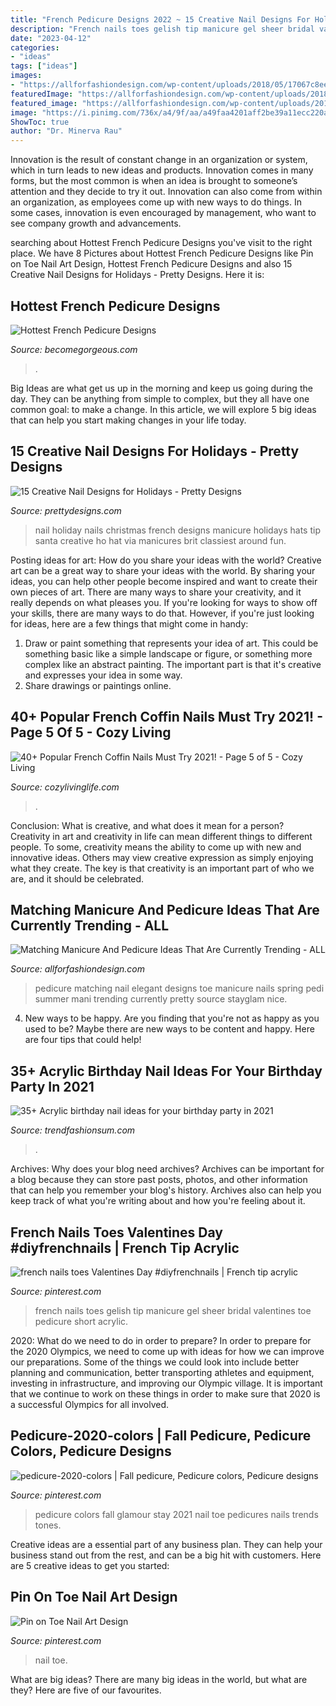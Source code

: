 ```yaml
---
title: "French Pedicure Designs 2022 ~ 15 Creative Nail Designs For Holidays"
description: "French nails toes gelish tip manicure gel sheer bridal valentines toe pedicure short acrylic"
date: "2023-04-12"
categories:
- "ideas"
tags: ["ideas"]
images:
- "https://allforfashiondesign.com/wp-content/uploads/2018/05/17067c8eeba897b3a885dc2e5f4beafd.jpg"
featuredImage: "https://allforfashiondesign.com/wp-content/uploads/2018/05/17067c8eeba897b3a885dc2e5f4beafd.jpg"
featured_image: "https://allforfashiondesign.com/wp-content/uploads/2018/05/17067c8eeba897b3a885dc2e5f4beafd.jpg"
image: "https://i.pinimg.com/736x/a4/9f/aa/a49faa4201aff2be39a11ecc220a5267.jpg"
ShowToc: true
author: "Dr. Minerva Rau"
---
```



Innovation is the result of constant change in an organization or system, which in turn leads to new ideas and products. Innovation comes in many forms, but the most common is when an idea is brought to someone’s attention and they decide to try it out. Innovation can also come from within an organization, as employees come up with new ways to do things. In some cases, innovation is even encouraged by management, who want to see company growth and advancements.

	

		
searching about Hottest French Pedicure Designs you've visit to the right place. We have 8 Pictures about Hottest French Pedicure Designs like Pin on Toe Nail Art Design, Hottest French Pedicure Designs and also 15 Creative Nail Designs for Holidays - Pretty Designs. Here it is:
		
    
## Hottest French Pedicure Designs

<img loading=lazy src="https://static.becomegorgeous.com/img/arts/2010/Oct/12/2926/nailartdesigns45.jpg" onerror="this.onerror=null;this.src='https://tse3.mm.bing.net/th?id=OIP.csu6Ff4uwPt1vr12zjUBagHaFj&amp;pid=15.1';" alt="Hottest French Pedicure Designs">

_Source: becomegorgeous.com_

>. 

	

Big Ideas are what get us up in the morning and keep us going during the day. They can be anything from simple to complex, but they all have one common goal: to make a change. In this article, we will explore 5 big ideas that can help you start making changes in your life today.

    
## 15 Creative Nail Designs For Holidays - Pretty Designs

<img loading=lazy src="http://www.prettydesigns.com/wp-content/uploads/2014/05/The-Holiday-French-Nail-Design.jpg" onerror="this.onerror=null;this.src='https://tse2.mm.bing.net/th?id=OIP.-RBX5eJN46b_J07Fh6ExWwHaJ4&amp;pid=15.1';" alt="15 Creative Nail Designs for Holidays - Pretty Designs">

_Source: prettydesigns.com_

>nail holiday nails christmas french designs manicure holidays hats tip santa creative ho hat via manicures brit classiest around fun. 

	

Posting ideas for art: How do you share your ideas with the world?
Creative art can be a great way to share your ideas with the world. By sharing your ideas, you can help other people become inspired and want to create their own pieces of art. There are many ways to share your creativity, and it really depends on what pleases you. If you're looking for ways to show off your skills, there are many ways to do that. However, if you're just looking for ideas, here are a few things that might come in handy: 
1) Draw or paint something that represents your idea of art. This could be something basic like a simple landscape or figure, or something more complex like an abstract painting. The important part is that it's creative and expresses your idea in some way. 
2) Share drawings or paintings online.

    
## 40+ Popular French Coffin Nails Must Try 2021! - Page 5 Of 5 - Cozy Living

<img loading=lazy src="https://cozylivinglife.com/wp-content/uploads/2021/05/22-6.jpg" onerror="this.onerror=null;this.src='https://tse1.mm.bing.net/th?id=OIP.ucruvtJ8y91CTrsUeYeGuwHaLH&amp;pid=15.1';" alt="40+ Popular French Coffin Nails Must Try 2021! - Page 5 of 5 - Cozy Living">

_Source: cozylivinglife.com_

>. 

	

Conclusion: What is creative, and what does it mean for a person?
Creativity in art and creativity in life can mean different things to different people. To some, creativity means the ability to come up with new and innovative ideas. Others may view creative expression as simply enjoying what they create. The key is that creativity is an important part of who we are, and it should be celebrated.

    
## Matching Manicure And Pedicure Ideas That Are Currently Trending - ALL

<img loading=lazy src="https://allforfashiondesign.com/wp-content/uploads/2018/05/17067c8eeba897b3a885dc2e5f4beafd.jpg" onerror="this.onerror=null;this.src='https://tse4.mm.bing.net/th?id=OIP.xWncbR7PueHAg-ReBzY_owHaHa&amp;pid=15.1';" alt="Matching Manicure And Pedicure Ideas That Are Currently Trending - ALL">

_Source: allforfashiondesign.com_

>pedicure matching nail elegant designs toe manicure nails spring pedi summer mani trending currently pretty source stayglam nice. 

	

4. New ways to be happy.
Are you finding that you're not as happy as you used to be? Maybe there are new ways to be content and happy. Here are four tips that could help!

    
## 35+ Acrylic Birthday Nail Ideas For Your Birthday Party In 2021

<img loading=lazy src="https://trendfashionsum.com/wp-content/uploads/2021/05/9-18.jpg" onerror="this.onerror=null;this.src='https://tse1.mm.bing.net/th?id=OIP.gPNhAcqagwOlHq2xgaPqJQHaLH&amp;pid=15.1';" alt="35+ Acrylic birthday nail ideas for your birthday party in 2021">

_Source: trendfashionsum.com_

>. 

	

Archives: Why does your blog need archives?
Archives can be important for a blog because they can store past posts, photos, and other information that can help you remember your blog's history. Archives also can help you keep track of what you're writing about and how you're feeling about it.

    
## French Nails Toes Valentines Day #diyfrenchnails | French Tip Acrylic

<img loading=lazy src="https://i.pinimg.com/originals/da/b3/46/dab346bfac7d2fd01d61b1fe7c7850ec.jpg" onerror="this.onerror=null;this.src='https://tse3.mm.bing.net/th?id=OIP.LwyJQ06P_jTFzNtCEY_cQgHaJ4&amp;pid=15.1';" alt="french nails toes Valentines Day #diyfrenchnails | French tip acrylic">

_Source: pinterest.com_

>french nails toes gelish tip manicure gel sheer bridal valentines toe pedicure short acrylic. 

	

2020: What do we need to do in order to prepare?
In order to prepare for the 2020 Olympics, we need to come up with ideas for how we can improve our preparations. Some of the things we could look into include better planning and communication, better transporting athletes and equipment, investing in infrastructure, and improving our Olympic village. It is important that we continue to work on these things in order to make sure that 2020 is a successful Olympics for all involved.

    
## Pedicure-2020-colors | Fall Pedicure, Pedicure Colors, Pedicure Designs

<img loading=lazy src="https://i.pinimg.com/736x/ae/dc/bc/aedcbc78022a6d2c77892d88c4b2d05e.jpg" onerror="this.onerror=null;this.src='https://tse3.mm.bing.net/th?id=OIP.PCMbNsh7ne_mVr-3cyDGggHaGr&amp;pid=15.1';" alt="pedicure-2020-colors | Fall pedicure, Pedicure colors, Pedicure designs">

_Source: pinterest.com_

>pedicure colors fall glamour stay 2021 nail toe pedicures nails trends tones. 

	

Creative ideas are a essential part of any business plan. They can help your business stand out from the rest, and can be a big hit with customers. Here are 5 creative ideas to get you started:

    
## Pin On Toe Nail Art Design

<img loading=lazy src="https://i.pinimg.com/736x/a4/9f/aa/a49faa4201aff2be39a11ecc220a5267.jpg" onerror="this.onerror=null;this.src='https://tse4.mm.bing.net/th?id=OIP.gDyx1UckbFBysq5RAlUtOgHaNL&amp;pid=15.1';" alt="Pin on Toe Nail Art Design">

_Source: pinterest.com_

>nail toe. 

	

What are big ideas?
There are many big ideas in the world, but what are they? Here are five of our favourites.

